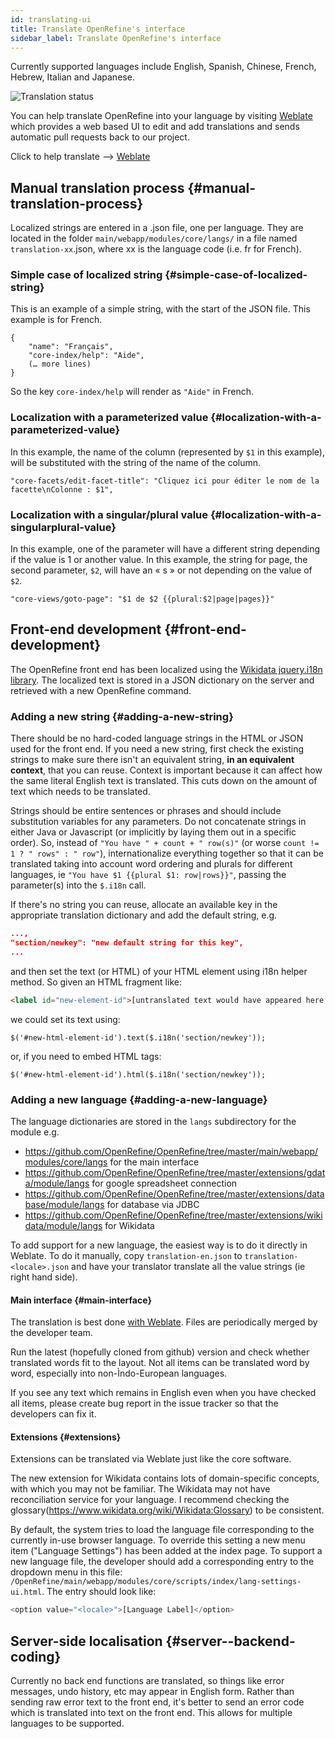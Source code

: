 ```yaml
---
id: translating-ui
title: Translate OpenRefine's interface
sidebar_label: Translate OpenRefine's interface
---
```


Currently supported languages include English, Spanish, Chinese, French, Hebrew, Italian and Japanese.

![Translation status](https://hosted.weblate.org/widgets/openrefine/-/287x66-grey.png)

You can help translate OpenRefine into your language by visiting [Weblate](https://hosted.weblate.org/engage/openrefine/?utm_source=widget) which provides a web based UI to edit and add translations and sends automatic pull requests back to our project.

Click to help translate --> [Weblate](https://hosted.weblate.org/engage/openrefine/?utm_source=widget)

## Manual translation process {#manual-translation-process}
 
Localized strings are entered in a .json file, one per language. They are located in the folder `main/webapp/modules/core/langs/` in a file named `translation-xx`.json, where xx is the language code (i.e. fr for French).

### Simple case of localized string {#simple-case-of-localized-string}
This is an example of a simple string, with the start of the JSON file. This example is for French.
```
{
    "name": "Français",
    "core-index/help": "Aide",
    (… more lines)
}
```

So the key `core-index/help` will render as `"Aide"` in French.

### Localization with a parameterized value {#localization-with-a-parameterized-value}
In this example, the name of the column (represented by `$1` in this example), will be substituted with the string of the name of the column.

`"core-facets/edit-facet-title": "Cliquez ici pour éditer le nom de la facette\nColonne : $1",`

### Localization with a singular/plural value {#localization-with-a-singularplural-value}
In this example, one of the parameter will have a different string depending if the value is 1 or another value.
In this example, the string for page, the second parameter, `$2`, will have an « s » or not depending on the value of `$2`.

`"core-views/goto-page": "$1 de $2 {{plural:$2|page|pages}}"`

## Front-end development {#front-end-development}

The OpenRefine front end has been localized using the [Wikidata jquery.i18n library](https://github.com/wikimedia/jquery.i18n). The localized text is stored in a JSON dictionary on the server and retrieved with a new OpenRefine command.

### Adding a new string {#adding-a-new-string}

There should be no hard-coded language strings in the HTML or JSON used for the front end.  If you need a new string, first check the existing strings to make sure there isn't an equivalent string, **in an equivalent context**, that you can reuse.  Context is important because it can affect how the same literal English text is translated. This cuts down on the amount of text which needs to be translated.

Strings should be entire sentences or phrases and should include substitution variables for any parameters. Do not concatenate strings in either Java or Javascript (or implicitly by laying them out in a specific order). So, instead of `"You have " + count + " row(s)"` (or worse `count != 1 ? " rows" : " row"`), internationalize everything together so that it can be translated taking into account word ordering and plurals for different languages, ie `"You have $1 {{plural $1: row|rows}}"`, passing the parameter(s) into the `$.i18n` call.

If there's no string you can reuse, allocate an available key in the appropriate translation dictionary and add the default string, e.g.

```json
...,
"section/newkey": "new default string for this key",
...
```

and then set the text (or HTML) of your HTML element using i18n helper method. So given an HTML fragment like:
```html
<label id="new-element-id">[untranslated text would have appeared here before]</label>
```
we could set its text using:
```
$('#new-html-element-id').text($.i18n('section/newkey'));
```
or, if you need to embed HTML tags:
```
$('#new-html-element-id').html($.i18n('section/newkey'));
```

### Adding a new language {#adding-a-new-language}

The language dictionaries are stored in the `langs` subdirectory for the module e.g.

* https://github.com/OpenRefine/OpenRefine/tree/master/main/webapp/modules/core/langs for the main interface
* https://github.com/OpenRefine/OpenRefine/tree/master/extensions/gdata/module/langs for google spreadsheet connection
* https://github.com/OpenRefine/OpenRefine/tree/master/extensions/database/module/langs for database via JDBC
* https://github.com/OpenRefine/OpenRefine/tree/master/extensions/wikidata/module/langs for Wikidata

To add support for a new language, the easiest way is to do it directly in Weblate. To do it manually, copy `translation-en.json` to `translation-<locale>.json` and have your translator translate all the value strings (ie right hand side).

#### Main interface {#main-interface}
 The translation is best done [with Weblate](https://hosted.weblate.org/engage/openrefine/?utm_source=widget). Files are periodically merged by the developer team.

Run the latest (hopefully cloned from github) version and check whether translated words fit to the layout. Not all items can be translated word by word, especially into non-Ìndo-European languages.

If you see any text which remains in English even when you have checked all items, please create bug report in the issue tracker so that the developers can fix it.

#### Extensions {#extensions}

Extensions can be translated via Weblate just like the core software.

The new extension for Wikidata contains lots of domain-specific concepts, with which you may not be familiar. The Wikidata may not have reconciliation service for your language. I recommend checking the glossary(https://www.wikidata.org/wiki/Wikidata:Glossary) to be consistent.

By default, the system tries to load the language file corresponding to the currently in-use browser language. To override this setting a new menu item ("Language Settings") has been added at the index page.
To support a new language file, the developer should add a corresponding entry to the dropdown menu in this file: `/OpenRefine/main/webapp/modules/core/scripts/index/lang-settings-ui.html`. The entry should look like:
```javascript
<option value="<locale>">[Language Label]</option>
```

## Server-side localisation {#server--backend-coding}

Currently no back end functions are translated, so things like error messages, undo history, etc may appear in English form. Rather than sending raw error text to the front end, it's better to send an error code which is translated into text on the front end. This allows for multiple languages to be supported.
